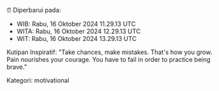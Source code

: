 ⏰ Diperbarui pada:
- WIB: Rabu, 16 Oktober 2024 11.29.13 UTC
- WITA: Rabu, 16 Oktober 2024 12.29.13 UTC
- WIT: Rabu, 16 Oktober 2024 13.29.13 UTC

Kutipan Inspiratif:
"Take chances, make mistakes. That's how you grow. Pain nourishes your courage. You have to fail in order to practice being brave."


Kategori: motivational

